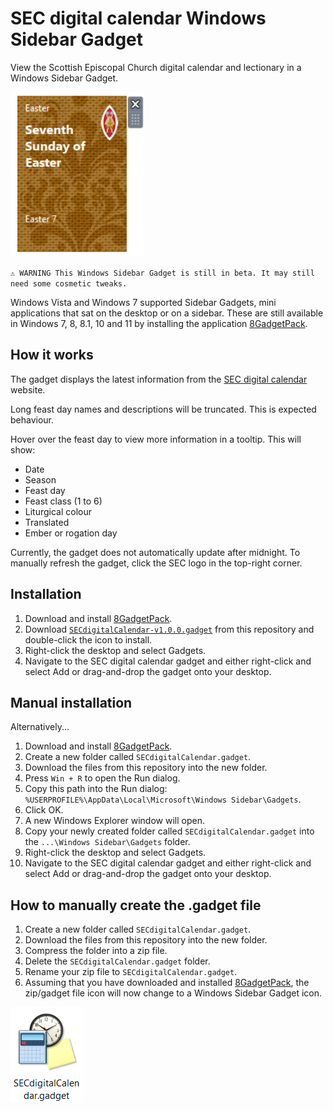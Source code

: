 # SEC digital calendar Windows Sidebar Gadget

View the Scottish Episcopal Church digital calendar and lectionary in a Windows Sidebar Gadget.

![screenshot](images/screenshot.png)

`⚠ WARNING This Windows Sidebar Gadget is still in beta. It may still need some cosmetic tweaks.`

Windows Vista and Windows 7 supported Sidebar Gadgets, mini applications that sat on the desktop or on a sidebar. These are still available in Windows 7, 8, 8.1, 10 and 11 by installing the application [8GadgetPack](https://8gadgetpack.net/).

## How it works

The gadget displays the latest information from the [SEC digital calendar](https://www.seccalendar.org.uk/) website.

Long feast day names and descriptions will be truncated. This is expected behaviour.

Hover over the feast day to view more information in a tooltip. This will show:

* Date
* Season
* Feast day
* Feast class (1 to 6)
* Liturgical colour
* Translated
* Ember or rogation day

Currently, the gadget does not automatically update after midnight. To manually refresh the gadget, click the SEC logo in the top-right corner.

## Installation

1. Download and install [8GadgetPack](https://8gadgetpack.net/).
2. Download [`SECdigitalCalendar-v1.0.0.gadget`](https://github.com/garethjmsaunders/sec-digital-calendar-windows-sidebar-gadget/blob/main/SECdigitalCalendar-v1.0.0.gadget?raw=true) from this repository and double-click the icon to install.
3. Right-click the desktop and select Gadgets.
4. Navigate to the SEC digital calendar gadget and either right-click and select Add or drag-and-drop the gadget onto your desktop.

## Manual installation

Alternatively...

1. Download and install [8GadgetPack](https://8gadgetpack.net/).
2. Create a new folder called `SECdigitalCalendar.gadget`.
3. Download the files from this repository into the new folder.
4. Press `Win + R` to open the Run dialog.
5. Copy this path into the Run dialog: `%USERPROFILE%\AppData\Local\Microsoft\Windows Sidebar\Gadgets`.
6. Click OK.
7. A new Windows Explorer window will open.
7. Copy your newly created folder called `SECdigitalCalendar.gadget` into the `...\Windows Sidebar\Gadgets` folder.
8. Right-click the desktop and select Gadgets.
9. Navigate to the SEC digital calendar gadget and either right-click and select Add or drag-and-drop the gadget onto your desktop.

## How to manually create the .gadget file

1. Create a new folder called `SECdigitalCalendar.gadget`.
2. Download the files from this repository into the new folder.
3. Compress the folder into a zip file.
4. Delete the `SECdigitalCalendar.gadget` folder.
5. Rename your zip file to `SECdigitalCalendar.gadget`.
6. Assuming that you have downloaded and installed [8GadgetPack](https://8gadgetpack.net/), the zip/gadget file icon will now change to a Windows Sidebar Gadget icon.

![icon](images/screenshot-gadget-icon.png)